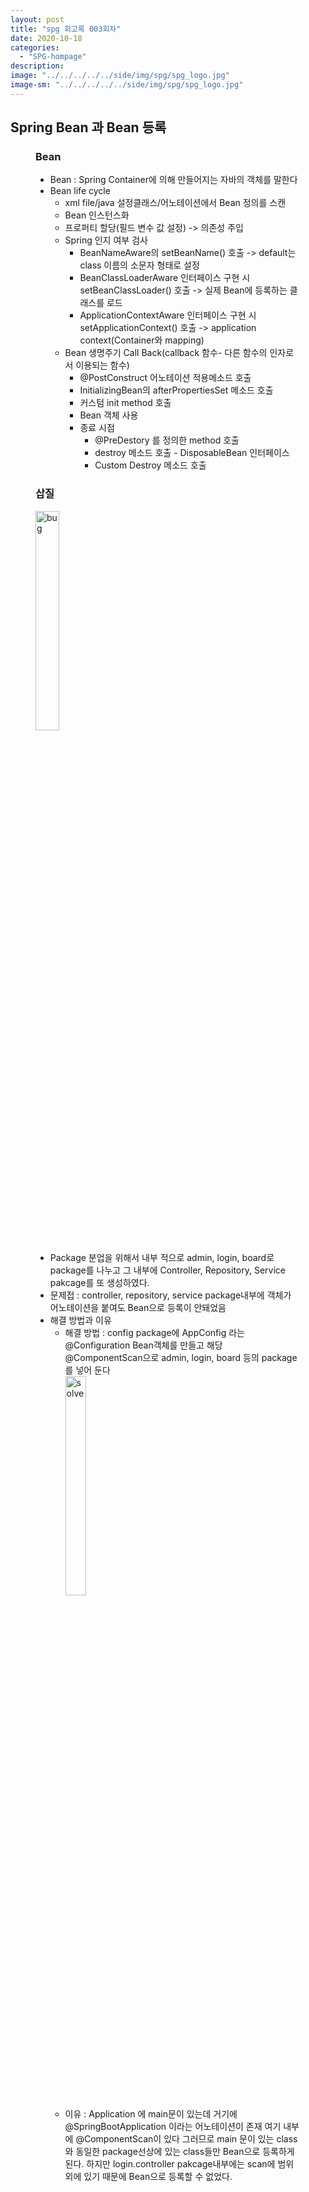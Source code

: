 ```yaml
---
layout: post
title: "spg 회고록 003회차"
date: 2020-10-18
categories:
  - "SPG-hompage"
description:
image: "../../../../../side/img/spg/spg_logo.jpg"
image-sm: "../../../../../side/img/spg/spg_logo.jpg"
---
```

<h2>Spring Bean 과 Bean 등록</h2>
<figure>
	<h3>Bean</h3>
	<ul>
	    <li>Bean : Spring Container에 의해 만들어지는 자바의 객체를 말한다</li>
	    <li>Bean life cycle
	        <ul>
	            <li>xml file/java 설정클래스/어노테이션에서 Bean 정의를 스캔</li>
	            <li>Bean 인스턴스화</li>
	            <li>프로퍼티 할당(필드 변수 값 설정) -> 의존성 주입</li>
	            <li>Spring 인지 여부 검사
	                <ul>
	                    <li>BeanNameAware의 setBeanName() 호출 -> default는 class 이름의 소문자 형태로 설정</li>
	                    <li>BeanClassLoaderAware 인터페이스 구현 시 setBeanClassLoader() 호출 -> 실제 Bean에 등록하는 클래스를 로드</li>
	                    <li>ApplicationContextAware 인터페이스 구현 시 setApplicationContext() 호출 -> application context(Container와 mapping)</li>
	                </ul>
	            </li>
	            <li>Bean 생명주기 Call Back(callback 함수- 다른 함수의 인자로서 이용되는 함수)
	                <ul>
	                    <li>@PostConstruct 어노테이션 적용메소드 호출</li>
	                    <li>InitializingBean의 afterPropertiesSet 메소드 호출</li>
	                    <li>커스텀 init method 호출</li>
	                    <li>Bean 객체 사용</li>
	                    <li>종료 시점
	                        <ul>
	                            <li>@PreDestory 를 정의한 method 호출</li>
	                            <li>destroy 메소드 호출 - DisposableBean 인터페이스</li>
	                            <li>Custom Destroy 메소드 호출</li>
	                        </ul>
	                    </li>
	                </ul>
	            </li>
	        </ul>
	    </li>
	</ul>
	<h3>삽질</h3>
    <img src="../../../../../side/img/spg/03/bug.png" alt="bug" style="width: 30%"/>
    <ul>
        <li>Package 분업을 위해서 내부 적으로 admin, login, board로 package를 나누고 그 내부에 Controller, Repository, Service pakcage를 또 생성하였다.</li>
        <li>문제접 : controller, repository, service package내부에 객체가 어노테이션을 붙여도 Bean으로 등록이 안돼었음</li>
        <li>해결 방법과 이유
            <ul>
                <li>해결 방법 : config package에 AppConfig 라는 @Configuration Bean객체를 만들고 해당 @ComponentScan으로 admin, login, board 등의 package를 넣어 둔다</li>
                <img src="../../../../../side/img/spg/03/solve.png" alt="solve" style="width: 30%"/>
                <li>이유 : Application 에 main문이 있는데 거기에 @SpringBootApplication 이라는 어노테이션이 존재 여기 내부에 @ComponentScan이 있다 그러므로 main 문이 있는 class 와 동일한 package선상에 있는 class들만 Bean으로 등록하게 된다. 
                하지만 login.controller pakcage내부에는 scan에 범위 외에 있기 때문에 Bean으로 등록할 수 없었다.</li>
            </ul>
        </li>
    </ul>
</figure>
